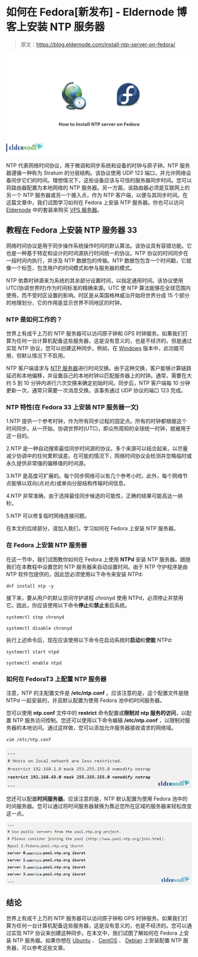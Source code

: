 # 如何在 Fedora[新发布] - Eldernode 博客上安装 NTP 服务器

> 原文：<https://blog.eldernode.com/install-ntp-server-on-fedora/>

![How to Install NTP server on Fedora](img/a35c1cc8d7e6ed362cc73cb444c12548.png)

NTP 代表网络时间协议，用于微调和同步系统和设备的时钟与原子钟。NTP 服务器遵循一种称为 Stratum 的分层结构。该协议使用 UDP 123 端口，并允许网络设备同步它们的时间。理想情况下，这些设备应该与可信的服务器同步时间。您可以将路由器配置为本地网络的 NTP 服务器。另一方面，该路由器必须是互联网上的另一个 NTP 服务器或另一个接入点，作为 NTP 客户端，以便与其同步时间。在这篇文章中，我们试图学习如何在 Fedora 上安装 NTP 服务器。你也可以访问 [Eldernode](https://eldernode.com/) 中的套装来购买 [VPS 服务器](https://eldernode.com/vps/)。

## **教程在 Fedora 上安装 NTP 服务器 33**

网络时间协议是用于同步操作系统操作时间的默认算法。该协议具有容错功能。它也是一种基于特定和设计的时间源执行时间统一的协议。NTP 协议的时间同步在一段时间内执行，并涉及 NTP 数据包的传输。NTP 数据包包含一个时间戳，它就像一个标签，包含用户的时间模式和参与服务器的模式。

NTP 依靠时钟源来为系统的其余部分设置时间，以指定通用时间。该协议使用 UTC(协调世界时)作为时间标准的精确来源。UTC 使 NTP 算法能够在全球范围内使用，而不受时区设置的影响。时区是从英国格林威治开始将世界分成 15 个部分的地理划分，它的作用是显示世界不同地区的时钟。

### **NTP 是如何工作的？**

世界上有成千上万的 NTP 服务器可以访问原子钟和 GPS 时钟服务。如果我们打算为任何一台计算机配备这些服务器，这是没有意义的，也是不经济的。但是通过实现 NTP 协议，您可以创建这种同步。例如，在 [Windows](https://blog.eldernode.com/tag/windows/) 版本中，此功能可用，但默认情况下不启用。

NTP 客户端请求与 [NTP 服务器](https://blog.eldernode.com/ntp-server-configuration-via-powershell/)进行时间交换。由于这种交换，客户能够计算链路延迟和本地偏移，并设置自己的本地时钟以匹配服务器上的时钟。通常，需要在大约 5 到 10 分钟内进行六次交换来确定初始时间。同步后，NTP 客户端每 10 分钟更新一次，通常只需要一次消息交换。该事务通过 UDP 协议的端口 123 完成。

### **NTP 特性(在 Fedora 33 上安装 NTP 服务器一文)**

1.NTP 提供一个参考时钟，作为所有同步过程的固定点。所有的时钟都根据这个时间同步。从一开始，协调世界时(UTC)，即众所周知的全球统一时钟，就被用于这一目的。

2.NTP 是一种自动搜索最佳同步时间源的协议。多个来源可以结合起来，以尽量减少协调中的任何累积误差。在可能的情况下，网络时间协议会检测并忽略临时或永久提供非常强的偏移值的时间源。

3.NTP 是高度可扩展的。每个同步网络可以有几个参考小时。此外，每个网络节点能够以双向(点对点)或单向分层结构传输时间信息。

4.NTP 非常准确。由于选择最佳同步候选的可能性，正确的结果可能高达一纳秒。

5.NTP 可以修复临时网络连接问题。

在本文的后续部分，请加入我们，学习如何在 Fedora 上安装 NTP 服务器。

### **在 Fedora** 上安装 NTP 服务器

在这一节中，我们试图教你如何在 Fedora 上使用 **NTPd** 安装 NTP 服务器。跟随我们在本教程中设置您的 NTP 服务器来自动设置时间。由于 NTP 守护程序是由 NTP 软件包提供的，因此您必须使用以下命令来安装 NTPd:

```
dnf install ntp -y
```

接下来，要从用户的默认空间守护进程 chronyd 使用 NTPd，必须停止并禁用它。因此，你应该使用以下命令**停止**和**禁止**重启系统。

```
systemctl stop chronyd
```

```
systemctl disable chronyd
```

执行上述命令后，现在应该使用以下命令在启动系统时**启动**和**使能** NTPd:

```
systemctl start ntpd
```

```
systemctl enable ntpd
```

### **如何在 Fedora**T3 上配置 NTP 服务器

注意，NTP 的主配置文件是 **/etc/ntp.conf** 。应该注意的是，这个配置文件是随 NTPd 一起安装的，并且默认配置为使用 Fedora 池中的时间服务器。

您可以使用 **ntp.conf** 文件中的 **restrict** 命令配置或**限制对 ntp 服务的访问**，以配置 NTP 服务访问控制。您还可以使用以下命令编辑 **/etc/ntp.conf** ，以限制对服务器的本地访问。通过这样做，您可以添加允许服务器接收请求的网络域。

```
vim /etc/ntp.conf
```

![how to Configure Access control to NTP service](img/9cce4957b5e967414baf0d50d4128fd7.png)

您还可以配置**时间服务器**。应该注意的是，NTP 默认配置为使用 Fedora 池中的时间服务器。您可以通过将时间服务器替换为靠近您所在区域的服务器来轻松改变这一点。

![how to Configure time servers](img/ba08770a69f82b9126ddf3ba04e22259.png)

## 结论

世界上有成千上万的 NTP 服务器可以访问原子钟和 GPS 时钟服务。如果我们打算为任何一台计算机配备这些服务器，这是没有意义的，也是不经济的。您可以通过实现 NTP 协议来创建这种同步。在本文中，我们试图了解如何在 Fedora 上安装 NTP 服务器。如果你想在 [Ubuntu](https://blog.eldernode.com/setup-ntp-server-on-ubuntu-20-04/) 、 [CentOS](https://blog.eldernode.com/install-ntp-server-on-linux-centos/) 、 [Debian](https://blog.eldernode.com/install-ntp-debian/) 上安装配置 NTP 服务器，可以参考这些文章。